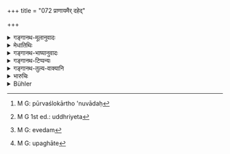 +++
title = "072 प्राणायमैर् दहेद्"

+++

<details><summary>गङ्गानथ-मूलानुवादः</summary>

By means of ‘Breath-suspension’ he shall destroy the taints; and by means of ‘Concentration,’ all sin; all attachments by means of ‘Abstraction,’ and by means of ‘Contemplation,’ those attributes that are not independent.—(72)
</details>

<details><summary>मेधातिथिः</summary>

**प्राणायामैर्** इत्य् एतत् पूर्वश्लोकेन दर्शितम् । 

- <u>अपरे</u> त्व् आहुः । **दोषा** रागादयस् तान् **दहेत्** । 

- <u>कथम्</u> प्राणायामैर् दग्धुम् एते शक्यन्ते । युक्तः पापस्य तैर् दाहः । अदृष्टा च तस्योत्पत्तिः शास्त्रलक्षणम्, तथा निवृत्तिर् अपि । रागादयस् तु प्रत्यक्षवेद्याः । तेषां च निवर्त्यनिवर्तकभावः प्रत्यक्षादिवेद्य एव युक्तो भवितुम्, न शास्त्रीयः । यदि शास्त्रम् एवं वदेद् विरमणशीलं निवर्तयेद् इति, किंप्रमाणं भवेत् । तस्माद् रागादिनिमित्तम् अशुभाचरणं दोषशब्देनोच्यते । तस्य कार्यदाहाद् दाहः । स्वरूपतो हि स्वरसत एव कर्मणां क्षणिकत्वान् नाशः । एष एव च दाहः, न त्व् अन्यस्येव भस्मीभावः । एवं च पूर्वश्लोकार्थानुवादः[^२५] ।


[^२५]:
     M G: pūrvaślokārtho 'nuvādaḥ

- **धारणाभिश् च** । 

- <u>ननु</u> च किल्बिषं पापं दोषश् च तद् एव। तत्रैतावद् वक्तव्यं प्राणायामैर् धारणाभिश् च दोषान् दहेत् । किं किल्बिषम् इत्य् अनेन । किल्बिषम् इति वास्तु, किं दोषग्रहणेन । 

- <u>उच्यते</u> । दोषग्रहणम् अवश्यं कर्तव्यम्, विशिष्टस्य पापस्य प्राणायामैर् दाहो यथा विज्ञायेत, न सर्वस्येति । दोषशब्देन हि रागादय उच्यन्ते । अतस् तन्निमित्त एव पापे उपचारो यथोक्तः । 

- <u>एवं तर्हि</u> तद् एव क्रियताम्, किं किल्बिषम् इत्य् अनेन । 

- <u>पादपूरणार्थम्</u> इत्य् अदोषः । तत्रोत्पन्नस्य पापस्य प्राणायामा दहना उच्यन्ते । धारणास् तु दोषानुत्पत्तिम् एव कुर्वन्ति । 

- <u>काः</u> पुनर् एता धारणाः । 

- <u>शमयमादिभिर्</u> नियमाद् विषयदर्शनाभिलाषेण प्रकृष्यमाणं मनो धार्यते, तत्रैव स्थाने नियम्यते । ताश् च विषयगतदोषभावना "अस्थिस्थूणाम्" (म्ध् ६.७६) इत्याद्याः । कान्तिलावण्यतारुण्यसंस्थानशौर्यादयः स्त्रीषु दृश्यमाना अभिलाषहेतवः । ते च सविकल्पं प्रत्यक्षग्राह्याः । विकल्पाश् च मनोधाराः । अतो विकल्पान्तरैर् "मूत्रपुरीषपूर्णं नम" इति तस्मिन् विषयगतदोषभावे, "कटककर्पटान्वितं स्त्रीद्रव्यं नाम," "अधिकं प्राणिनो यत् प्रत्नतः परिहर्तव्यम् अभिलषन्ति," "याप्य् एषा सुखलेशभ्रान्तिः सा क्षणभङ्गिनी, तदासेवनेन घोरा दीर्घकालाश् च यमयातनाः" — इत्यादिभिः शक्यन्ते निरोद्धुम् । एतद् एव तत्प्रसंख्यानम् उच्यते । एवं भोजनादिष्व् अपि भावयितव्यम् । "यद् एतच् छर्कराघृतपूरहैयङ्गवीनपायसादि, यच् च भैक्षं कदन्नादिभिः समम् एतच् छरीरधारणतया विशेषाभावात् कस्यचित् प्रकृतेर् जिह्वाग्रे क्षणलवमात्रवर्तमानस्य विशेषो यः सविशेषतया प्रतिभासेत, गन्धर्वनगरप्रख्यो ऽयं क्षणिकावभासः" इति । एवम् अन्यत्रापि स्पर्शदोषो भावयितव्य इत्य् एवम् उपदिशति ।

- <u>अन्ये</u> त्व् आहुः । कौष्ठ्यस्य वायोर् मुखनासिकासंचारिणः शरीरैकदेशान्तर्हृदयाकाशाद् अभ्यासवशतो धारणं **धारणा** ।

- <u>ननु</u> च प्राणायामेभ्य एतासां साधारणानां को भेदः । 

- <u>बाहुललाटादाव्</u> अपि यथेच्छं व्याहृत्यादिध्यानरहितं धारणा, प्राणायामा रेचनेनाधिक्रियन्त इति विशेषः ।

- <u>अन्ये</u> तु "मैत्री मुदिता करुणा उपेक्षा एता धारणा" (च्ड़्। य्सू १.३३) इति मन्यन्ते । 

- मैत्री कृपा मुदोपेक्षा सर्वप्राणिष्व् अवस्थिता ।

- ब्रह्मलोकं नयन्त्य् आशु ध्यातारं धारणास् त्व् इमाः ॥

तत्र मैत्री द्वेषाभावः, न तु सुहृत्स्नेहः, तस्य बन्धात्मकत्वात् । कृपा करुणा चित्तधर्मः, दुःखितजनदर्शनेन "कथम् अयम् अस्माद् दुःखाद् उद्ध्रियेत्"[^२६] इति समुद्धरणकामना । न त्व् अहिंसानुग्रहयोर् अनारम्भ इत्य् उक्तम् । अत एतद् एवम्[^२७] उच्यते, चित्तधर्मो ऽयम् अभ्यसितव्यः । मुदिता शोकव्यावृत्तिर् व्याध्यादिनिमित्ते दुःखे नरकादिभयजे वा, न तु हर्षः, तस्य रागहेतुत्वात् । उपेक्षा विषये, अनुग्राहकेषु उपघाते[^२८] च प्रसिद्धैव । 


[^२८]:
     M G: upaghāte


[^२७]:
     M G: evedam


[^२६]:
     M G 1st ed.: uddhriyeta

- मनसो वान्तर्हृदयाकाशे ब्रह्मचिन्तापरतया निश्चलता धारणा ।

- **प्रत्याहारेण संसर्गम्** । इन्द्रियाणां विषयैः सह संबन्धस् तत्र प्रवृत्तिः संसर्गः, तन् दहेत् प्रत्याहारः । ततो ऽपसरणम् इन्द्रियाणां प्रतिबन्धकरणं वा । आश्चर्यरूपेण न कटकादौ रूपवत्स्त्रीसंदर्शने वा स्थगयितव्ये चक्षुषी, अन्यत्र वा दृष्टिर् उपनेया । एवं सर्वेन्द्रियेषु । एवं च समाधानं योगिनो ऽप्रतिबद्धं भवति ।

- **ध्यानेनानीश्वरान् गुणान्** । गुणान्त् सत्वरजस्तमांसि । ते चानीश्वराः परतन्त्राः चेतनाधीनमूर्तयः । पुरुषस्यानतस्य सुखादिरहितस्य यो ऽभिमानो "अहं सुख्य् अहं दुःखी" इति निर्गुणस्य गुणमन्यताभिमानस्य, गुणपुरुषविवेकध्यानेन दग्धव्यः । "चिद्रूपः पुरुषो निर्गुणो गुणमयी प्रकृतिः" इत्य् एवं गुणपुरुषविवेकः कर्तव्यः ॥ ६.७२ ॥

_स कथं कर्तव्यः । ध्यानेन किं पुनर् ध्येयम्, अत आह ।_
</details>

<details><summary>गङ्गानथ-भाष्यानुवादः</summary>

What is said here regarding Breath-suspension has already been indicated in the preceding verse.

But some people explain this verse to mean that ‘one shall destroy the
*taints*’—*i*.*e*., *love*, *hatred* &c.

But how can these latter be destroyed by means of Breath-suspension? What can be destroyed by it is *sin* (not *love* &c.), specially as it is sin only which has its *origin* as well as *destruction* both indicated in the scriptures, and hence imperceptible; while Love or Hatred and the rest are all directly perceptible; so that what destroys these, and what is destroyed by them, can also be learnt by perception, and not through the scriptures. If the scripture were to speak of the destroying of these, its meaning would be that ‘one should destroy these things, which are by their very nature, destructible’;—and what would be the authority attached to such a declaration? From all this it is clear that what is meant by the term ‘taint’ is the *evil deed* that proceeds from Love and the rest. And this is ‘destroyed’ by the destruction of its effects; because as for the act itself, it perishes by reason of its evanescent character. This is what is meant by ‘*dāha*’, ‘being consumed’, and not being actually *burnt to ashes*.

Thus the present verse is only a reiteration of what has gone before in the preceding verse.

‘*By means of Concentration*’—

*Objection*—“‘*Kilviṣa* (*Kilbiṣa*)’ is *sin*, so is ‘*doṣa*’ also.
Hence the words of the text should have been ‘by means of Breath-Suspension and Concentration he shall destroy all *taints*,
*doṣas*’; and there would be no need of mentioning *kilviṣa*, sin,
separately. Or, only ‘*kilviṣa*’, sin,’ need have been mentioned, and where was the need for mentioning ‘*doṣa*,’ ‘*taint*’, also?”

The explanation is as follows:—It is absolutely necessary to mention the ‘taint’, in order to show that what are destroyed by means of Breath-suspension are only particular kinds of sin, not all. The term ‘taint’ stands for Love and other like things; and hence the word can be rightly taken as figuratively indicating such *sinful acts* as are prompted by Love, Hatred &c., as has been already pointed out.

“If so, then, let the *taint* be mentioned, what is the use of mentioning the ‘*kilviṣa*,’ sin?”

No objection can be taken to it, as it is mentioned only for the purpose of filling up the metre. Further (the use of the second term gives the further meaning that) Breath-suspension is destructive of the sin accruing from the taints of Love &c., while Concentration stops the sin from arising at all.

“What is ‘Concentration’?”

By a longing for sensual objects and their enjoyment the mind is sometimes drawn away from the point where it may have been resting during the periods of quiescence, self-control and the like; and it is by means of ‘Concentration’ that it is concentrated, kept fixed on that same point. As a matter of fact, when one perceives brightness, charm, youth, shapeliness of the body and so forth in a woman, they give rise to his longing for her; all these details are apprehended by concrete perception; and all such perceptions are so many thoughts. Hence they can be counter-acted by counter-thoughts pertaining to the defects in the object perceived,—such as ‘her body is filled with urine and ordure,’ ‘the very object Woman consists of skin and bones;—fie upon the men that long for such a despicable object;—even the slight pleasure that she affords is momentary, and ultimately leads to terrible sufferings at the hands of the Death-god’. This is what is called ‘reflecting over’ the object. This reflection of the defects is what is spoken of below under verse 76.

The same method of reflection is to be employed regarding food and other objects of enjoyment. For instance—‘all this—sugar, cakes, fresh butter, milk-rice and so forth—stands on the same footing as coarse food obtained in alms; there being no difference in their nutritive power; the slight difference in their taste that may be felt on the tip of the tongue, is felt for the infinitesimal part of a second, so that even this momentary taste is like the imaginary city. Similarly one may reflect upon the defects in the objects of touch; and so forth. This is what is taught io the present text (by the term ‘Concentration’).

Others offer the following explanation of the term ‘*dhāraṇā*’ of the text:—When a man by constant practice succeeds in concentrating his breath, moving along his mouth and nose, in the cavity of his heart,—this is what constitutes ‘Concentration’.

“In what way would this differ from Breath-suspension?”

The difference is that we have ‘concentration’ also when the breath is held up in such places as the arms, the forehead and the like; whereas in Breath-suspension there is always exhalation at the end.

Others again hold ‘*Dhāraṇā*’ Concentration to consist in the qualities of ‘Friendliness, Joyfulness, Pathos and Indifference.’ ‘Friendliness, Kindness, Joyousness and Indifference, towards all living beings, carry the contemplation to the regions of Brahman; and these constitute
*Dhāraṇā*’. (says an old text.)—Here ‘friendliness’ stands for *absence
of hatred*, and not *friendly affection*; as this latter would be of the nature of a hindrance;—‘kindness’ is pity, a disposition of the mind; it consists in the longing to rescue a suffering person from suffering, and not the actual desisting from injuring, or conferring a benefit upon, others; it is in view of this that it has been described as a
*disposition of the mind*, which should be practised—‘joyousness’ also
stands for *absence of grief* at suffering caused by disease, or at the fear of the sufferings of hell, and not for actual *pleasure*, as this would be conducive to attachment;—‘indifference’ towards objects, favourable as well as unfavourable, is well known.

Or again, ‘concentration’ may be explained as consisting in fixing the mind on the inner cavity of the heart, in the process of meditating upon Brahman.

‘*By Abstraction, all attachment*:—‘attachment’ here stands (or the connection of the senses with their objects and their being drawn towards them. This is destroyed by Abstraction; whereupon the senses become drawn off from the objects, or their attraction is obstructed. For instance, when one happens to see a bracelet or some such ornament, or a handsome woman, he shall not fix his eyes upon them, he shall move his eyes to something else; similarly with all the senses. In this manner the composure of the Yogin becomes unperturbed.

‘*By means of Contemplation, those attributes that are not independent*.’ The ‘attributes’ meant here are those of Harmony, Energy and Inertia; and these are ‘*not independent*,’ being subservient to something else, in the shape of Consciousness. Though the soul or person is free from pleasure &c., yet there appears in him the false notion ‘I am happy—I am unhappy’; though he is free from attributes, he identifies himself with them;—all this has got to be destroyed by contemplating upon the distinction between the Soul and the Attributes; that the distinction between the two has to be drawn in some such form as—‘the Person, being of the nature of Consciousness is beyond Attributes, and it is Primordial matter that consists of the Attributes.’—(72)
</details>

<details><summary>गङ्गानथ-टिप्पन्यः</summary>

‘*Anīśvarān guṇān*’—‘The three attributes of the Root Evolvent *i.e*.,
Sattva, Rajas and Tamas; these are *anīśvara*, *i.e*., dependent (upon
the Conscious Being) (Medhātithi);—‘qualities of anger, greed etc.,
which are *anīśvara*, *i.e*., do not reside in God’ (Kullūka and
Rāghavānanda) qualities opposed to virtue, knowledge, dispassion and
power’ (Govindarāja).

This verse is quoted in *Yatidharmasaṅgraha* (p. 41), which says that
what this verse mentions are
‘*Yama*—*niyama*—*āsana*—*prāṇāyāma*—*pratyāhāra—dhāraṇā* and *dhyāna*’,
all the accessories of Yoga except ‘Samādhi,’ which have been described
in the ordinances as the means of acquiring Right Knowledge.
</details>

<details><summary>गङ्गानथ-तुल्य-वाक्यानि</summary>

*Viṣṇu* (96.24).—‘He must constantly be intent upon suppressing his
breath, upon retention of the image formed in his mind and upon
meditation.’
</details>

<details><summary>भारुचिः</summary>

**प्राणायामैर् दहेद् दोषान्** रागादीन् सविषयान् तत्कारणं वा ऽकुशलकर्मराशि । तथा च प्राणायामान् शुद्धिहेतून् वक्ष्यति प्रायश्चित्तप्रकरणे । तथा च प्राणायामान् शुद्धिहेतून् वक्ष्यति प्रायश्चित्तप्रकरणे । प्राणायामस्य दोषाणां च विनाश्यविनाशकसंबन्धः । शास्त्रलक्षणत्वाच् छ्रद्दधानीयः, विधिपक्षम् आश्रित्य । यतो नायं प्राणायामस्तुत्यर्थो ऽर्थवादः । स्तुत्यर्थत्वे ऽपि च सति न ह्य् अकस्मात् स्तुतिः प्राणायामानामुपपद्यते इति स्तुत्या विधिर् अनुमातव्यः । **धारणाः** पुनर् अवधारयत्य् आत्मानम् उपसृष्टो यतिर् योगसमाध्यवस्थायां कामक्रोधमोहलोभस्नेहादिभिः प्रवर्त्यमानम् अकुशलेषु, तभिश् च परमार्थदर्शनप्रसंख्यानभावनाख्याभिः कामादिप्रतिपक्षभूताभिर् **धारणाभिः किल्बिषम्** अनुत्पत्त्या **दहेत्** । एवं च प्राणायामैः संचितविरोधः धारणाभिर् स्नागतानुत्पत्तिर् अकुशलस्येत्य् उक्तं भवति । अपरे त्व् आहुर् विशिष्टानि शरीरात्मप्रदेशानि मनसः प्रज्ञाप्रयत्नकृतान्य् आत्मनो यथाबलं **धारणाह्** ।

> <u>अन्ये</u> धारणा मैत्र्याद्याः संचक्षते ।  
> मैत्रीकृपामुदोपेक्षाः सर्वप्राणिष्व् अवस्थिताः ।  
> ब्रह्मलोकं नयन्त्य् आशु ध्यातारं धारणास् त्व् इह ॥

**प्रत्याहारेण** मनस इन्द्रियाणां च **संसर्गान्** विषयसंपर्काख्याञ् छब्दाद्युपलब्धिहेतून् । तेषु ह्य् एवम् उपहेतुषु अन्तःकरणप्रत्याहारेण मनसः समाधानयोगः प्रत्यनीकः । प्रतिलब्धसमाधानस्य प्रतिबन्धकरणत्वाच् छब्दाद्युपलब्धिकण्टकानि ध्यानादीन्य् आहुर् आचार्याः । परमात्मकर्मकेण च प्रणव**ध्यानेनानीश्वरा**न् **गुणान्** योगर्द्धिप्रत्यनीकभूतानैश्वर्यादीन् प्रतिलब्धसमाधानस्य दहमानस्य योगिनः सर्वोपसर्गस्थानम् अतिक्रान्तस्य परमार्थदर्शनप्रसंख्यानभावनाभिर् इति ॥ ६.७२ ॥
</details>

<details><summary>Bühler</summary>

072	Let him destroy the taints through suppressions of the breath, (the production of) sin by fixed attention, all sensual attachments by restraining (his senses and organs), and all qualities that are not lordly by meditation.
</details>
